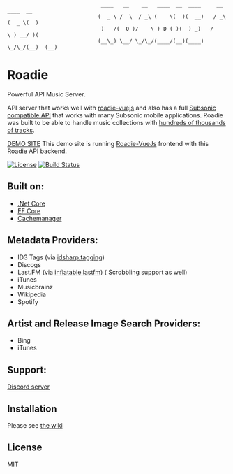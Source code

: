 

                                  ____   __    __   ____  __  ____     __   ____  __  
                                 (  _ \ /  \  / _\ (    \(  )(  __)   / _\ (  _ \(  ) 
                                  )   /(  O )/    \ ) D ( )(  ) _)   /    \ ) __/ )(  
                                 (__\_) \__/ \_/\_/(____/(__)(____)  \_/\_/(__)  (__) 


 
Roadie
======
Powerful API Music Server.

API server that works well with [roadie-vuejs](https://github.com/sphildreth/roadie-vuejs) and also has a full [Subsonic compatible API](http://www.subsonic.org/pages/apps.jsp) that works with many Subsonic mobile applications. Roadie was built to be able to handle music collections with [hundreds of thousands of tracks](http://www.redferret.net/?page_id=38781).

[DEMO SITE](https://www.roadie.rocks/)
This demo site is running  [Roadie-VueJs](https://github.com/sphildreth/roadie-vuejs) frontend with this Roadie API backend.

[![License](https://img.shields.io/badge/License-MIT-blue.svg)](https://opensource.org/licenses/MIT)
[![Build Status](https://travis-ci.org/sphildreth/roadie.svg?branch=master)](https://travis-ci.org/sphildreth/roadie)

Built on:
---------
* [.Net Core](https://docs.microsoft.com/en-us/dotnet/core/)
* [EF Core](https://docs.microsoft.com/en-us/ef/core/)
* [Cachemanager](http://cachemanager.michaco.net/)

Metadata Providers:
---------
* ID3 Tags (via [idsharp.tagging](https://github.com/RandallFlagg/IdSharpCore))
* Discogs
* Last.FM (via [inflatable.lastfm](https://github.com/inflatablefriends/lastfm)) ( Scrobbling support as well)
* iTunes
* Musicbrainz
* Wikipedia
* Spotify

Artist and Release Image Search Providers:
---------
* Bing
* iTunes

Support:
------------
[Discord server](https://discord.gg/pZyznJN)

Installation
------------
Please see [the wiki](https://github.com/sphildreth/roadie-dotnetcore/wiki)

License
-------
MIT

